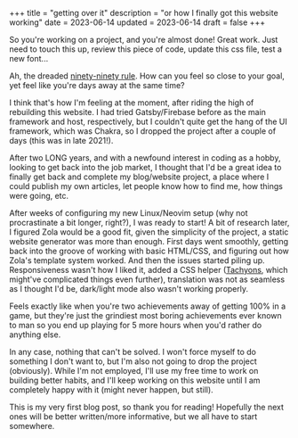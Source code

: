 +++
title = "getting over it"
description = "or how I finally got this website working"
date = 2023-06-14
updated = 2023-06-14
draft = false
+++

So you're working on a project, and you're almost done! Great work.
Just need to touch this up, review this piece of code, update this css file, test a new font...

<!-- more -->

Ah, the dreaded [ninety-ninety rule](https://en.wikipedia.org/wiki/Ninety%e2%80%93ninety_rule).
How can you feel so close to your goal, yet feel like you're days away at the same time?

I think that's how I'm feeling at the moment, after riding the high of rebuilding this website.
I had tried Gatsby/Firebase before as the main framework and host, respectively, but I couldn't quite get the hang of the UI framework, which was Chakra, so I dropped the project after a couple of days (this was in late 2021!).

After two LONG years, and with a newfound interest in coding as a hobby, looking to get back into the job market, I thought that I'd be a great idea to finally get back and complete my blog/website project, a place where I could publish my own articles, let people know how to find me, how things were going, etc.

After weeks of configuring my new Linux/Neovim setup (why not procrastinate a bit longer, right?), I was ready to start! A bit of research later, I figured Zola would be a good fit, given the simplicity of the project, a static website generator was more than enough. First days went smoothly, getting back into the groove of working with basic HTML/CSS, and figuring out how Zola's template system worked. And then the issues started piling up. Responsiveness wasn't how I liked it, added a CSS helper ([Tachyons](http://tachyons.io/), which might've complicated things even further), translation was not as seamless as I thought I'd be, dark/light mode also wasn't working properly.

Feels exactly like when you're two achievements away of getting 100% in a game, but they're just the grindiest most boring achievements ever known to man so you end up playing for 5 more hours when you'd rather do anything else.

In any case, nothing that can't be solved. I won't force myself to do something I don't want to, but I'm also not going to drop the project (obviously). While I'm not employed, I'll use my free time to work on building better habits, and I'll keep working on this website until I am completely happy with it (might never happen, but still).

This is my very first blog post, so thank you for reading! Hopefully the next ones will be better written/more informative, but we all have to start somewhere.
